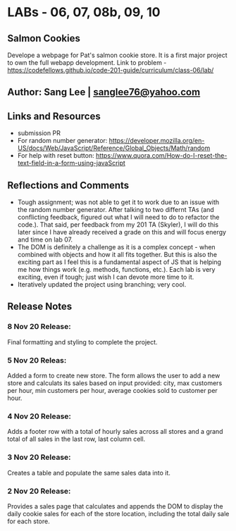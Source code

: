 # LABs - 06, 07, 08b, 09, 10

## Salmon Cookies
Develope a webpage for Pat's salmon cookie store. It is a first major project to own the full webapp development. Link to problem - https://codefellows.github.io/code-201-guide/curriculum/class-06/lab/

## Author: Sang Lee | sanglee76@yahoo.com

## Links and Resources
+ submission PR
+ For random number generator: https://developer.mozilla.org/en-US/docs/Web/JavaScript/Reference/Global_Objects/Math/random
+ For help with reset button: https://www.quora.com/How-do-I-reset-the-text-field-in-a-form-using-javaScript

## Reflections and Comments
+ Tough assignment; was not able to get it to work due to an issue with the random number generator. After talking to two differnt TAs (and conflicting feedback, figured out what I will need to do to refactor the code.). That said, per feedback from my 201 TA (Skyler), I will do this later since I have already received a grade on this and will focus energy and time on lab 07.
+ The DOM is definitely a challenge as it is a complex concept - when combined with objects and how it all fits together. But this is also the exciting part as I feel this is a fundamental aspect of JS that is helping me how things work (e.g. methods, functions, etc.).  Each lab is very exciting, even if tough; just wish I can devote more time to it.
+ Iteratively updated the project using branching; very cool.

## Release Notes
### 8 Nov 20 Release:
Final formatting and styling to complete the project.

### 5 Nov 20 Releas:
Added a form to create new store. The form allows the user to add a new store and calculats its sales based on input provided: city, max customers per hour, min customers per hour, average cookies sold to customer per hour.
### 4 Nov 20 Release:
Adds a footer row with a total of hourly sales across all stores and a grand total of all sales in the last row, last column cell.
### 3 Nov 20 Release:
Creates a table and populate the same sales data into it.
### 2 Nov 20 Release:
Provides a sales page that calculates and appends the DOM to display the daily cookie sales for each of the store location, including the total daily sale for each store.

